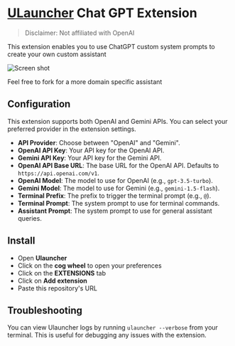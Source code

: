 # [ULauncher](https://ulauncher.io/) Chat GPT Extension

> Disclaimer: Not affiliated with OpenAI

This extension enables you to use ChatGPT custom system prompts to create your own custom assistant

![Screen shot](images/screenshot.png)

Feel free to fork for a more domain specific assistant

## Configuration

This extension supports both OpenAI and Gemini APIs. You can select your preferred provider in the extension settings.

-   **API Provider**: Choose between "OpenAI" and "Gemini".
-   **OpenAI API Key**: Your API key for the OpenAI API.
-   **Gemini API Key**: Your API key for the Gemini API.
-   **OpenAI API Base URL**: The base URL for the OpenAI API. Defaults to `https://api.openai.com/v1`.
-   **OpenAI Model**: The model to use for OpenAI (e.g., `gpt-3.5-turbo`).
-   **Gemini Model**: The model to use for Gemini (e.g., `gemini-1.5-flash`).
-   **Terminal Prefix**: The prefix to trigger the terminal prompt (e.g., `@`).
-   **Terminal Prompt**: The system prompt to use for terminal commands.
-   **Assistant Prompt**: The system prompt to use for general assistant queries.

## Install

- Open **Ulauncher**
- Click on the **cog wheel** to open your preferences
- Click on the **EXTENSIONS** tab
- Click on **Add extension**
- Paste this repository's URL

## Troubleshooting

You can view Ulauncher logs by running `ulauncher --verbose` from your terminal. This is useful for debugging any issues with the extension.
